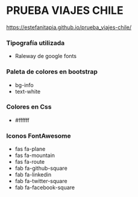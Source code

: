 # PRUEBA VIAJES CHILE 

 https://estefanitapia.github.io/prueba_viajes-chile/

### Tipografía utilizada ###
* Raleway de google fonts

### Paleta de colores en bootstrap ###
* bg-info 
* text-white 

### Colores en Css ###
* #ffffff

### Iconos FontAwesome ###
* fas fa-plane
* fas fa-mountain
* fas fa-route
* fab fa-github-square
* fab fa-linkedin
* fab fa-twitter-square
* fab fa-facebook-square
